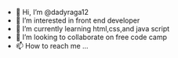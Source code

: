 - 👋 Hi, I’m @dadyraga12
- 👀 I’m interested in front end developer
- 🌱 I’m currently learning html,css,and java script
- 💞️ I’m looking to collaborate on free code camp
- 📫 How to reach me ...

<!---
dadyraga12/dadyraga12 is a ✨ special ✨ repository because its `README.md` (this file) appears on your GitHub profile.
You can click the Preview link to take a look at your changes.
--->

